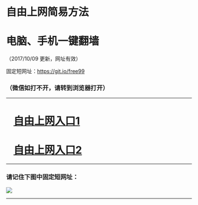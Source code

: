 ﻿# 自由上网简易方法

# 电脑、手机一键翻墙

（2017/10/09 更新，网址有效）

固定短网址：https://git.io/free99

### （微信如打不开，请转到浏览器打开）


***





# &nbsp;&nbsp; <a href="http://ft319745030.fwq-tz-1001.info/fwqtz01.html?t=10090012333 " target="_blank">自由上网入口1</a>
# &nbsp;&nbsp; <a href="http://ft2676023915.fwq-tz-1002.info/fwqtz02.html?t=10090019846 " target="_blank">自由上网入口2</a>
***

### 请记住下图中固定短网址：

<img src="https://s3-us-west-2.amazonaws.com/fwq-1001/yjfq-20170905okok.png" /> 


***

